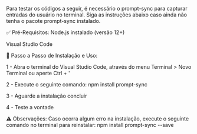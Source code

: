 Para testar os códigos a seguir, é necessário o prompt-sync para capturar entradas do usuário no terminal. Siga as instruções abaixo caso ainda não tenha o pacote prompt-sync instalado.

✅ Pré-Requisitos: 
Node.js instalado (versão 12+)

Visual Studio Code

📝 Passo a Passo de Instalação e Uso:

1 - Abra o terminal do Visual Studio Code, através do menu Terminal > Novo Terminal ou aperte Ctrl + '

2 - Execute o seguinte comando: npm install prompt-sync 

3 - Aguarde a instalação concluir

4 - Teste a vontade

⚠️ Observações: 
Caso ocorra algum erro na instalação, execute o seguinte comando no terminal para reinstalar: npm install prompt-sync --save 
